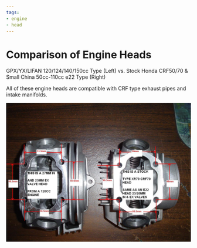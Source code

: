 ```yaml
---
tags:
- engine
- head
---
```


# Comparison of Engine Heads

GPX/YX/LIFAN 120/124/140/150cc Type (Left) vs. Stock Honda CRF50/70 & Small China 50cc-110cc e22 Type (Right)

All of these engine heads are compatible with CRF type exhaust pipes and intake manifolds.

![Comparison of Engine Heads](../../static/img/LIFAV%20vs%20e22%20head%20PIVTURE%20dratv_1943_57254378.jpg)
